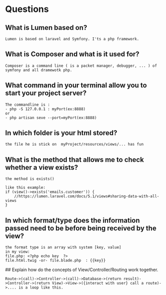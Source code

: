 # Questions

## What is Lumen based on?
```
Lumen is based on laravel and Symfony. I'ts a php framework.
```
## What is Composer and what is it used for?
```
Composer is a command line ( is a packet manager, debugger, ... ) of symfony and all dramewotk php. 
```
## What command in your terminal allow you to start your project server? 
```
The commandline is :
- php -S 127.0.0.1 : myPort(ex:8888)
or
- php artisan seve --port=myPort(ex:8888)
```
## In which folder is your html stored?
```
the file he is stick on  myProject/resources/views/... has fun
```
## What is the method that allows me to check whether a view exists?
```
the method is exists() 

like this example:
if (view()->exists('emails.customer')) {
    //https://lumen.laravel.com/docs/5.1/views#sharing-data-with-all-views
}
```
## In which format/type does the information passed need to be before being received by the view?
```
the format type is an array with system [key, value]
in my view: 
file.php: <?php echo key  ?> 
file.html.twig -or- file.blade.php  : {{key}}
```
## Explain how do the concepts of View/Controller/Routing work together.
```
Route->(call)->Controller->(call)->Database->(return result)->Controller->(return View)->View->({interact with user} call a route)->.... is a loop like this.
```
